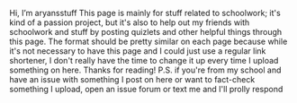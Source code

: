 Hi, I’m aryansstuff
This page is mainly for stuff related to schoolwork; it's kind of a passion project, but it's also to help out my friends with schoolwork and stuff by posting quizlets and other helpful things through this page.
The format should be pretty similar on each page because while it's not necessary to have this page and I could just use a regular link shortener, I don't really have the time to change it up every time I upload something on here.
Thanks for reading!
P.S. if you're from my school and have an issue with something I post on here or want to fact-check something I upload, open an issue forum or text me and I'll prolly respond

